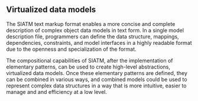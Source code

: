 
## Virtualized  data models

The SIATM text markup format enables a more concise and complete description of complex object data models in text form.
In a single model description file, programmers can define the data structure, mappings, dependencies, constraints, and model interfaces in a highly readable format due to the openness and specialization of the format.

The compositional capabilities of SIATM, after the implementation of elementary patterns, can be used to create high-level abstractions, virtualized data models.
Once these elementary patterns are defined, they can be combined in various ways, and combined models could be used to represent complex data structures in a way that is more intuitive, easier to manage and and efficiency at a low level.

